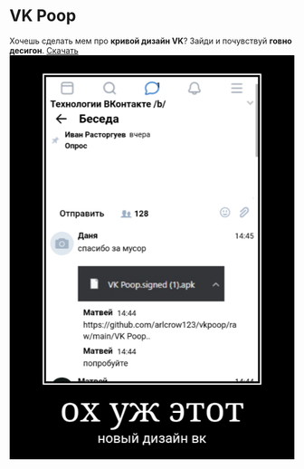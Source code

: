 # VK Poop
Хочешь сделать мем про **кривой дизайн VK**? Зайди и почувствуй **говно десигон**. 
<a href="https://github.com/arlcrow123/vkpoop/raw/main/VK%20Poop.signed.apk">Скачать</a>
<img src="https://raw.githubusercontent.com/arlcrow123/vkpoop/main/dem_5ff99804aa9c1.png">
